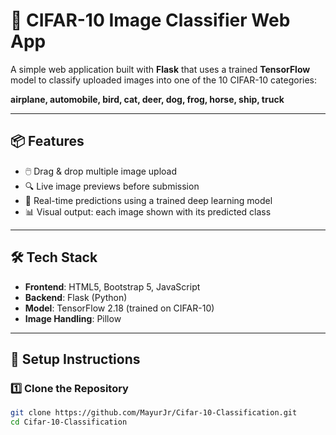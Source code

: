 # 🧠 CIFAR-10 Image Classifier Web App

A simple web application built with **Flask** that uses a trained **TensorFlow** model to classify uploaded images into one of the 10 CIFAR-10 categories:

**airplane, automobile, bird, cat, deer, dog, frog, horse, ship, truck**

---

## 📦 Features

- 🖱️ Drag & drop multiple image upload
- 🔍 Live image previews before submission
- 🚀 Real-time predictions using a trained deep learning model
- 📊 Visual output: each image shown with its predicted class

---

## 🛠️ Tech Stack

- **Frontend**: HTML5, Bootstrap 5, JavaScript
- **Backend**: Flask (Python)
- **Model**: TensorFlow 2.18 (trained on CIFAR-10)
- **Image Handling**: Pillow

---

## 🚀 Setup Instructions

### 1️⃣ Clone the Repository

```bash
git clone https://github.com/MayurJr/Cifar-10-Classification.git
cd Cifar-10-Classification
